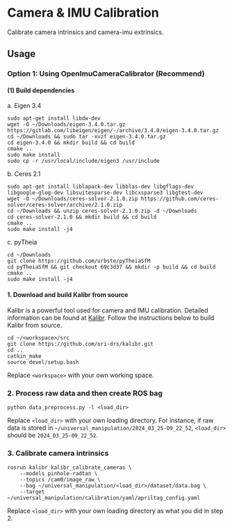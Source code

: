 # Camera & IMU Calibration
Calibrate camera intrinsics and camera-imu extrinsics.

## Usage
### Option 1: Using OpenImuCameraCalibrator (Recommend)
#### (1) Build dependencies
a. Eigen 3.4
```
sudo apt-get install libdw-dev
wget -O ~/Downloads/eigen-3.4.0.tar.gz https://gitlab.com/libeigen/eigen/-/archive/3.4.0/eigen-3.4.0.tar.gz
cd ~/Downloads && sudo tar -xvzf eigen-3.4.0.tar.gz
cd eigen-3.4.0 && mkdir build && cd build
cmake ..
sudo make install
sudo cp -r /usr/local/include/eigen3 /usr/include
```
b. Ceres 2.1
```
sudo apt-get install liblapack-dev libblas-dev libgflags-dev libgoogle-glog-dev libsuitesparse-dev libcxsparse3 libgtest-dev
wget -O ~/Downloads/ceres-solver-2.1.0.zip https://github.com/ceres-solver/ceres-solver/archive/2.1.0.zip
cd ~/Downloads && unzip ceres-solver-2.1.0.zip -d ~/Downloads
cd ceres-solver-2.1.0 && mkdir build && cd build
cmake ..
sudo make install -j4
```
c. pyTheia
```
cd ~/Downloads
git clone https://github.com/urbste/pyTheiaSfM
cd pyTheiaSfM && git checkout 69c3d37 && mkdir -p build && cd build
cmake ..
sudo make install -j4
```

#### 1. Download and build Kalibr from source
Kalibr is a powerful tool used for camera and IMU calibration. Detailed information can be found at [Kalibr](https://github.com/ethz-asl/kalibr). Follow the instructions below to build Kalibr from source.
```
cd ~/<workspace>/src
git clone https://github.com/ori-drs/kalibr.git
cd ..
catkin_make
source devel/setup.bash
```
Replace `<workspace>` with your own working space.

### 2. Process raw data and then create ROS bag
```
python data_preprocess.py -l <load_dir>
```
Replace `<load_dir>` with your own loading directory. For instance, if raw data is stored in `~/universal_manipulation/2024_03_25-09_22_52`, `<load_dir>` should be `2024_03_25-09_22_52`. 

### 3. Calibrate camera intrinsics
```
rosrun kalibr kalibr_calibrate_cameras \
    --models pinhole-radtan \
    --topics /cam0/image_raw \
    --bag ~/universal_manipulation/<load_dir>/dataset/data.bag \
    --target ~/universal_manipulation/calibration/yaml/apriltag_config.yaml
```
Replace `<load_dir>` with your own loading directory as what you did in step 2.
